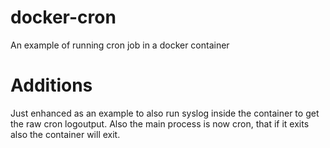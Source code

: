 # docker-cron
An example of running cron job in a docker container

# Additions
Just enhanced as an example to also run syslog inside the container to get the raw cron logoutput.
Also the main process is now cron, that if it exits also the container will exit.
